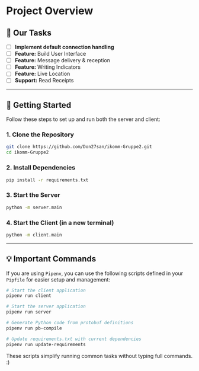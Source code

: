 # Project Overview

## 🚀 Our Tasks

- [ ] **Implement default connection handling**
- [ ] **Feature:** Build User Interface
- [ ] **Feature:** Message delivery & reception
- [ ] **Feature:** Writing Indicators
- [ ] **Feature:** Live Location
- [ ] **Support:** Read Receipts

---

## 📝 Getting Started

Follow these steps to set up and run both the server and client:

### 1. Clone the Repository
```bash
git clone https://github.com/Don27san/ikomm-Gruppe2.git
cd ikomm-Gruppe2
```

### 2. Install Dependencies

```bash
pip install -r requirements.txt
```

### 3. Start the Server

```bash
python -m server.main
```

### 4. Start the Client (in a new terminal)

```bash
python -m client.main
```

---

## 💡 Important Commands

If you are using `Pipenv`, you can use the following scripts defined in your `Pipfile` for easier setup and management:

```bash
# Start the client application
pipenv run client

# Start the server application
pipenv run server

# Generate Python code from protobuf definitions
pipenv run pb-compile

# Update requirements.txt with current dependencies
pipenv run update-requirements
```

These scripts simplify running common tasks without typing full commands. :)
